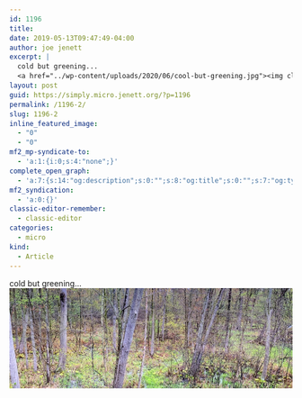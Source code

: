 ```yaml
---
id: 1196
title: 
date: 2019-05-13T09:47:49-04:00
author: joe jenett
excerpt: |
  cold but greening...
  <a href="../wp-content/uploads/2020/06/cool-but-greening.jpg"><img class="alignnone size-full wp-image-1198" src="../wp-content/uploads/2020/06/cool-but-greening.jpg" alt="" width="900" height="318"></a>
layout: post
guid: https://simply.micro.jenett.org/?p=1196
permalink: /1196-2/
slug: 1196-2
inline_featured_image:
  - "0"
  - "0"
mf2_mp-syndicate-to:
  - 'a:1:{i:0;s:4:"none";}'
complete_open_graph:
  - 'a:7:{s:14:"og:description";s:0:"";s:8:"og:title";s:0:"";s:7:"og:type";s:0:"";s:12:"twitter:card";s:7:"summary";s:15:"twitter:creator";s:0:"";s:19:"twitter:description";s:0:"";s:8:"og:image";s:0:"";}'
mf2_syndication:
  - 'a:0:{}'
classic-editor-remember:
  - classic-editor
categories:
  - micro
kind:
  - Article
---
```

cold but greening...<br>[<img loading="lazy" class="alignnone size-full wp-image-1198" src="../wp-content/uploads/2020/06/cool-but-greening.jpg" alt=""/>](../wp-content/uploads/2020/06/cool-but-greening.jpg)